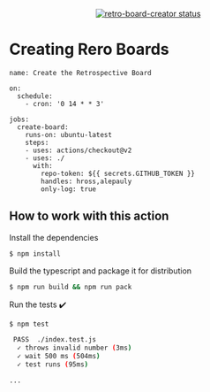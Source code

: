 <p align="center">
  <a href="https://github.com/actions/typescript-action/actions"><img alt="retro-board-creator status" src="https://github.com/hross/retro-board-creator/workflows/build-test/badge.svg"></a>
</p>

# Creating Rero Boards

```
name: Create the Retrospective Board

on:
  schedule:
    - cron: '0 14 * * 3'

jobs:
  create-board:
    runs-on: ubuntu-latest
    steps:
    - uses: actions/checkout@v2
    - uses: ./
      with: 
        repo-token: ${{ secrets.GITHUB_TOKEN }}
        handles: hross,alepauly
        only-log: true
```

## How to work with this action

Install the dependencies  
```bash
$ npm install
```

Build the typescript and package it for distribution
```bash
$ npm run build && npm run pack
```

Run the tests :heavy_check_mark:  
```bash
$ npm test

 PASS  ./index.test.js
  ✓ throws invalid number (3ms)
  ✓ wait 500 ms (504ms)
  ✓ test runs (95ms)

...
```
